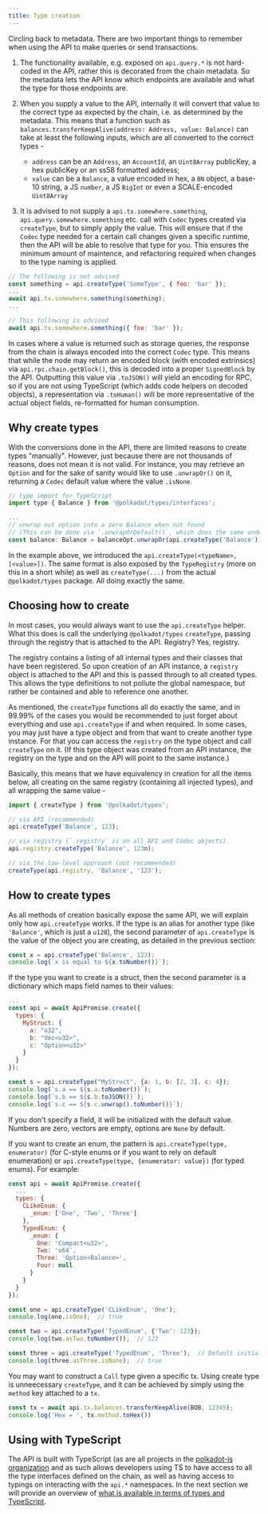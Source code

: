 ```yaml
---
title: Type creation
---
```


Circling back to metadata. There are two important things to remember when using the API to make queries or send transactions.

1. The functionality available, e.g. exposed on `api.query.*` is not hard-coded in the API, rather this is decorated from the chain metadata. So the metadata lets the API know which endpoints are available and what the type for those endpoints are.

2. When you supply a value to the API, internally it will convert that value to the correct type as expected by the chain, i.e. as determined by the metadata. This means that a function such as `balances.transferKeepAlive(address: Address, value: Balance)` can take at least the following inputs, which are all converted to the correct types -

   - `address` can be an `Address`, an `AccountId`, an `Uint8Array` publicKey, a hex publicKey or an ss58 formatted address;
   - `value` can be a `Balance`, a value encoded in hex, a `BN` object, a base-10 string, a JS `number`, a JS `BigInt` or even a SCALE-encoded `Uint8Array`

3. It is advised to not supply a `api.tx.somewhere.something`, `api.query.somewhere.something` etc. call with `Codec` types created via `createType`, but to simply apply the value. This will ensure that if the `Codec` type needed for a certain call changes given a specific runtime, then the API will be able to resolve that type for you. This ensures the minimum amount of maintence, and refactoring required when changes to the type naming is applied.

```js
// The following is not advised
const something = api.createType('SomeType', { foo: 'bar' });
...
await api.tx.somewhere.something(something);
...

// This following is advised
await api.tx.somewhere.something({ foo: 'bar' });
```

In cases where a value is returned such as storage queries, the response from the chain is always encoded into the correct `Codec` type. This means that while the node may return an encoded block (with encoded extrinsics) via `api.rpc.chain.getBlock()`, this is decoded into a proper `SignedBlock` by the API. Outputting this value via `.toJSON()` will yield an encoding for RPC, so if you are not using TypeScript (which adds code helpers on decoded objects), a representation via `.toHuman()` will be more representative of the actual object fields, re-formatted for human consumption.


## Why create types

With the conversions done in the API, there are limited reasons to create types "manually". However, just because there are not thousands of reasons, does not mean it is not valid. For instance, you may retrieve an `Option` and for the sake of sanity would like to use `.unwrapOr()` on it, returning a `Codec` default value where the value `.isNone`.

```js
// type import for TypeScript
import type { Balance } from '@polkadot/types/interfaces';

...
// unwrap out option into a zero Balance when not found
// (This can be done via `.unwrapOrDefault()`, which does the same underlying)
const balance: Balance = balanceOpt.unwrapOr(api.createType('Balance'));
```

In the example above, we introduced the `api.createType(<typeName>, [<value>])`. The same format is also exposed by the `TypeRegistry` (more on this in a short while) as well as `createType(...)` from the actual `@polkadot/types` package. All doing exactly the same.


## Choosing how to create

In most cases, you would always want to use the `api.createType` helper. What this does is call the underlying `@polkadot/types` `createType`, passing through the registry that is attached to the API. Registry? Yes, registry.

The registry contains a listing of all internal types and their classes that have been registered. So upon creation of an API instance, a `registry` object  is attached to the API and this is passed through to all created types. This allows the type definitions to not pollute the global namespace, but rather be contained and able to reference one another.

As mentioned, the `createType` functions all do exactly the same, and in 99.99% of the cases you would be recommended to just forget about everything and use `api.createType` if and when required. In some cases, you may just have a type object and from that want to create another type instance. For that you can access the `registry` on the type object and call `createType` on it. (If this type object was created from an API instance, the registry on the type and on the API will point to the same instance.)

Basically, this means that we have equivalency in creation for all the items below, all creating on the same registry (containing all injected types), and all wrapping the same value -

```js
import { createType } from '@polkadot/types';

// via API (recommended)
api.createType('Balance', 123);

// via registry (`.registry` is on all API and Codec objects)
api.registry.createType('Balance', 123n);

// via the low-level approach (not recommended)
createType(api.registry, 'Balance', '123');
```

## How to create types

As all methods of creation basically expose the same API, we will explain only how `api.createType` works. If the type is an alias for another type (like `'Balance'`, which is just a `u128`), the second parameter of `api.createType` is the value of the object you are creating, as detailed in the previous section:

```js
const x = api.createType('Balance', 123);
console.log(`x is equal to ${x.toNumber()}`);
```

If the type you want to create is a struct, then the second parameter is a dictionary which maps field names to their values:

```js
...
const api = await ApiPromise.create({
  types: {
    MyStruct: {
      a: "u32",
      b: "Vec<u32>",
      c: "Option<u32>"
    }
  }
});

const s = api.createType("MyStruct", {a: 1, b: [2, 3], c: 4});
console.log(`s.a == ${s.a.toNumber()}`);
console.log(`s.b == ${s.b.toJSON()}`);
console.log(`s.c == ${s.c.unwrap().toNumber()}`);
```

If you don't specify a field, it will be initialized with the default value. Numbers are zero, vectors are empty, options are `None` by default.

If you want to create an enum, the pattern is `api.createType(type, enumerator)` (for C-style enums or if you want to rely on default enumeration) or `api.createType(type, {enumerator: value})` (for typed enums). For example:

```js
const api = await ApiPromise.create({
  ...
  types: {
    CLikeEnum: {
      _enum: ['One', 'Two', 'Three']
    },
    TypedEnum: {
      _enum: {
        One: 'Compact<u32>',
        Two: 'u64',
        Three: 'Option<Balance>',
        Four: null
      }
    }
  }
});

const one = api.createType('CLikeEnum', 'One');
console.log(one.isOne);  // true

const two = api.createType('TypedEnum', {'Two': 123});
console.log(two.asTwo.toNumber());  // 123

const three = api.createType('TypedEnum', 'Three');  // Default initialization
console.log(three.asThree.isNone);  // true
```

You may want to construct a `Call` type given a specific tx. Using create type is unneecessary `createType`, and it can be achieved by simply using the `method` key attached to a `tx`.

```js
const tx = await api.tx.balances.transferKeepAlive(BOB, 12345);
console.log('Hex = ', tx.method.toHex())
```

## Using with TypeScript

The API is built with TypeScript (as are all projects in the [polkadot-js organization](https://github.com/polkadot-js/) and as such allows developers using TS to have access to all the type interfaces defined on the chain, as well as having access to typings on interacting with the `api.*` namespaces. In the next section we will provide an overview of [what is available in terms of types and TypeScript](typescript.md).
